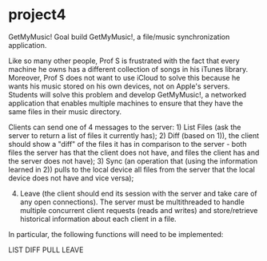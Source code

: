 # project4
GetMyMusic!
Goal
 build GetMyMusic!, a file/music synchronization application. 



Like so many other people, Prof S is frustrated with the fact that every machine he owns has a different collection of songs 
in his iTunes library. Moreover, Prof S does not want to use iCloud to solve this because he wants his music stored on his own devices, 
not on Apple's servers. Students will solve this problem and develop GetMyMusic!, a networked application that enables multiple machines
to ensure that they have the same files in their music directory.

Clients can send one of 4 messages to the server: 1) List Files (ask the server to return a list of files it currently has); 
2) Diff (based on 1)), the client should show a "diff" of the files it has in comparison to the server - both files the server has that the client does not have, and files the client has and the server does not have); 
3) Sync (an operation that (using the information learned in 2)) pulls to the local device all files from the server that
the local device does not have and vice versa); 

4) Leave (the client should end its session with the server and take care of any open connections). 
The server must be multithreaded to handle multiple concurrent client requests (reads and writes) and store/retrieve historical information
about each client in a file.

In particular, the following functions will need to be implemented:

LIST
DIFF
PULL
LEAVE
